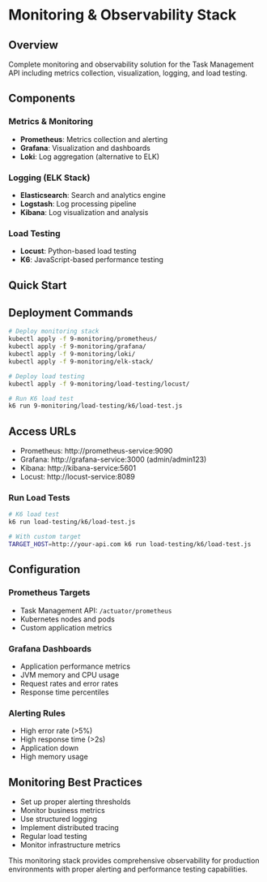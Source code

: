 # Monitoring & Observability Stack

## Overview
Complete monitoring and observability solution for the Task Management API including metrics collection, visualization, logging, and load testing.

## Components

### Metrics & Monitoring
- **Prometheus**: Metrics collection and alerting
- **Grafana**: Visualization and dashboards
- **Loki**: Log aggregation (alternative to ELK)

### Logging (ELK Stack)
- **Elasticsearch**: Search and analytics engine
- **Logstash**: Log processing pipeline
- **Kibana**: Log visualization and analysis

### Load Testing
- **Locust**: Python-based load testing
- **K6**: JavaScript-based performance testing

## Quick Start

## Deployment Commands

```bash
# Deploy monitoring stack
kubectl apply -f 9-monitoring/prometheus/
kubectl apply -f 9-monitoring/grafana/
kubectl apply -f 9-monitoring/loki/
kubectl apply -f 9-monitoring/elk-stack/

# Deploy load testing
kubectl apply -f 9-monitoring/load-testing/locust/

# Run K6 load test
k6 run 9-monitoring/load-testing/k6/load-test.js
```

## Access URLs
- Prometheus: http://prometheus-service:9090
- Grafana: http://grafana-service:3000 (admin/admin123)
- Kibana: http://kibana-service:5601
- Locust: http://locust-service:8089

### Run Load Tests
```bash
# K6 load test
k6 run load-testing/k6/load-test.js

# With custom target
TARGET_HOST=http://your-api.com k6 run load-testing/k6/load-test.js
```

## Configuration

### Prometheus Targets
- Task Management API: `/actuator/prometheus`
- Kubernetes nodes and pods
- Custom application metrics

### Grafana Dashboards
- Application performance metrics
- JVM memory and CPU usage
- Request rates and error rates
- Response time percentiles

### Alerting Rules
- High error rate (>5%)
- High response time (>2s)
- Application down
- High memory usage

## Monitoring Best Practices
- Set up proper alerting thresholds
- Monitor business metrics
- Use structured logging
- Implement distributed tracing
- Regular load testing
- Monitor infrastructure metrics

This monitoring stack provides comprehensive observability for production environments with proper alerting and performance testing capabilities.
